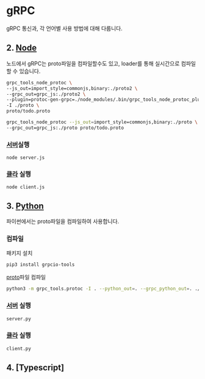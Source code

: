 # gRPC
gRPC 통신과, 각 언어별 사용 방법에 대해 다룹니다.



## 2. [Node](/gRPC/Node/)
노드에서 gRPC는 proto파일을 컴파일할수도 있고, loader를 통해 실시간으로 컴파일할 수 있습니다.

```bash
grpc_tools_node_protoc \
--js_out=import_style=commonjs,binary:./proto2 \
--grpc_out=grpc_js:./proto2 \
--plugin=protoc-gen-grpc=./node_modules/.bin/grpc_tools_node_protoc_plugin \
-I ./proto \
proto/todo.proto

grpc_tools_node_protoc --js_out=import_style=commonjs,binary:./proto \
--grpc_out=grpc_js:./proto proto/todo.proto
```

### [서버](/gRPC/Node/server.js)실행
```node
node server.js
```
### [클라](/gRPC/Node/client.js) 실행
```node
node client.js
```

## 3. [Python](/gRPC/Python/)
파이썬에서는 proto파일을 컴파일하여 사용합니다.

### 컴파일
패키지 설치
```bash
pip3 install grpcio-tools
```
[proto](/gRPC/Python/hello.proto)파일 컴파일
```bash
python3 -m grpc_tools.protoc -I . --python_out=. --grpc_python_out=. ./hello.proto
```
### [서버](/gRPC/Python/server.py) 실행
```bash
server.py
```

### [클라](/gRPC/Python/client.py) 실행
```bash
client.py
```

## 4. [Typescript]
```bash

```